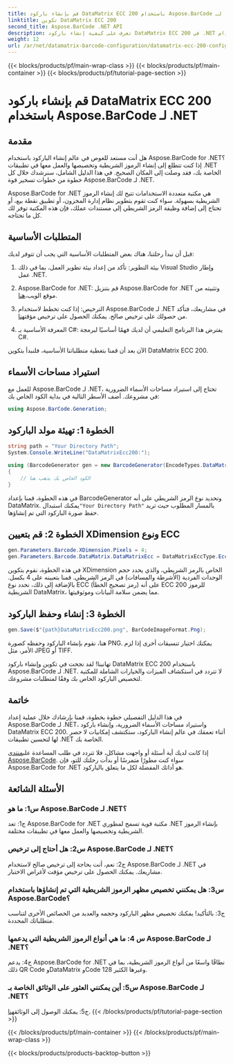 ```yaml
---
title: قم بإنشاء باركود DataMatrix ECC 200 باستخدام Aspose.BarCode لـ .NET
linktitle: تكوين DataMatrix ECC 200
second_title: Aspose.BarCode .NET API
description: تعرف على كيفية إنشاء باركود DataMatrix ECC 200 في .NET باستخدام Aspose.BarCode. تبسيط العمليات من خلال إنشاء الباركود بكفاءة.
weight: 12
url: /ar/net/datamatrix-barcode-configuration/datamatrix-ecc-200-configuration/
---
```


{{< blocks/products/pf/main-wrap-class >}}
{{< blocks/products/pf/main-container >}}
{{< blocks/products/pf/tutorial-page-section >}}

# قم بإنشاء باركود DataMatrix ECC 200 باستخدام Aspose.BarCode لـ .NET

## مقدمة

هل أنت مستعد للغوص في عالم إنشاء الباركود باستخدام Aspose.BarCode for .NET؟ إذا كنت تتطلع إلى إنشاء الرموز الشريطية وتخصيصها والعمل معها في تطبيقات .NET الخاصة بك، فقد وصلت إلى المكان الصحيح. في هذا الدليل الشامل، سنرشدك خلال كل خطوة من خطوات تسخير قوة Aspose.BarCode لـ .NET.

Aspose.BarCode for .NET هي مكتبة متعددة الاستخدامات تتيح لك إنشاء الرموز الشريطية بسهولة. سواء كنت تقوم بتطوير نظام إدارة المخزون، أو تطبيق نقطة بيع، أو تحتاج إلى إضافة وظيفة الرمز الشريطي إلى مستندات عملك، فإن هذه المكتبة توفر لك كل ما تحتاجه.

## المتطلبات الأساسية

قبل أن نبدأ رحلتنا، هناك بعض المتطلبات الأساسية التي يجب أن تتوفر لديك:

1. بيئة التطوير: تأكد من إعداد بيئة تطوير العمل، بما في ذلك Visual Studio وإطار عمل .NET.

2.  Aspose.BarCode for .NET: قم بتنزيل Aspose.BarCode for .NET وتثبيته من موقع الويب،[هنا](https://releases.aspose.com/barcode/net/).

3.  الترخيص: إذا كنت تخطط لاستخدام Aspose.BarCode لـ .NET في مشاريعك، فتأكد من حصولك على ترخيص صالح. يمكنك الحصول على ترخيص مؤقت[هنا](https://purchase.aspose.com/temporary-license/).

4. المعرفة الأساسية بـ C#: يفترض هذا البرنامج التعليمي أن لديك فهمًا أساسيًا لبرمجة C#.

الآن بعد أن قمنا بتغطية متطلباتنا الأساسية، فلنبدأ بتكوين DataMatrix ECC 200.

## استيراد مساحات الأسماء

للعمل مع Aspose.BarCode لـ .NET، تحتاج إلى استيراد مساحات الأسماء الضرورية في مشروعك. أضف الأسطر التالية في بداية الكود الخاص بك:

```csharp
using Aspose.BarCode.Generation;
```

## الخطوة 1: تهيئة مولد الباركود

```csharp
string path = "Your Directory Path";
System.Console.WriteLine("DataMatrixEcc200:");

using (BarcodeGenerator gen = new BarcodeGenerator(EncodeTypes.DataMatrix, "Åspóse.Barcóde©"))
{
    // الكود الخاص بك يذهب هنا
}
```

 في هذه الخطوة، قمنا بإعداد BarcodeGenerator وتحديد نوع الرمز الشريطي على أنه DataMatrix. يمكنك استبدال`"Your Directory Path"` بالمسار المطلوب حيث تريد حفظ صورة الباركود التي تم إنشاؤها.

## الخطوة 2: قم بتعيين XDimension ونوع ECC

```csharp
gen.Parameters.Barcode.XDimension.Pixels = 4;
gen.Parameters.Barcode.DataMatrix.DataMatrixEcc = DataMatrixEccType.Ecc200;
```

في هذه الخطوة، نقوم بتكوين XDimension الخاص بالرمز الشريطي، والذي يحدد حجم الوحدات الفردية (الأشرطة والمسافات) في الرمز الشريطي. قمنا بتعيينه على 4 بكسل. بالإضافة إلى ذلك، نحدد نوع ECC (رمز تصحيح الخطأ) على أنه ECC 200 للرموز الشريطية DataMatrix، مما يضمن سلامة البيانات وموثوقيتها.

## الخطوة 3: إنشاء وحفظ الباركود

```csharp
gen.Save($"{path}DataMatrixEcc200.png", BarCodeImageFormat.Png);
```

هنا، نقوم بإنشاء الباركود وحفظه كصورة PNG. يمكنك اختيار تنسيقات أخرى إذا لزم الأمر، مثل JPEG أو TIFF.

تهانينا! لقد نجحت في تكوين وإنشاء باركود DataMatrix ECC 200 باستخدام Aspose.BarCode لـ .NET. لا تتردد في استكشاف الميزات والخيارات الشاملة للمكتبة لتخصيص الباركود الخاص بك وفقًا لمتطلبات مشروعك.

## خاتمة

في هذا الدليل التفصيلي خطوة بخطوة، قمنا بإرشادك خلال عملية إعداد Aspose.BarCode لـ .NET، واستيراد مساحات الأسماء الضرورية، وإنشاء باركود DataMatrix ECC 200. أثناء تعمقك في عالم إنشاء الباركود، ستكتشف إمكانيات لا حصر لها لتحسين تطبيقات .NET الخاصة بك.

 إذا كانت لديك أية أسئلة أو واجهت مشاكل، فلا تتردد في طلب المساعدة على[منتدى Aspose.BarCode](https://forum.aspose.com/c/barcode/13). سواء كنت مطورًا متمرسًا أو بدأت رحلتك للتو، فإن Aspose.BarCode for .NET هو أداتك المفضلة لكل ما يتعلق بالباركود.

## الأسئلة الشائعة

### س1: ما هو Aspose.BarCode لـ .NET؟

ج1: تعد Aspose.BarCode for .NET مكتبة قوية تسمح لمطوري .NET بإنشاء الرموز الشريطية وتخصيصها والعمل معها في تطبيقات مختلفة.

### س2: هل أحتاج إلى ترخيص Aspose.BarCode لـ .NET؟

ج2: نعم، أنت بحاجة إلى ترخيص صالح لاستخدام Aspose.BarCode لـ .NET في مشاريعك. يمكنك الحصول على ترخيص مؤقت لأغراض الاختبار.

### س3: هل يمكنني تخصيص مظهر الرموز الشريطية التي تم إنشاؤها باستخدام Aspose.BarCode؟

ج3: بالتأكيد! يمكنك تخصيص مظهر الباركود وحجمه والعديد من الخصائص الأخرى لتناسب متطلباتك المحددة.

### س 4: ما هي أنواع الرموز الشريطية التي يدعمها Aspose.BarCode لـ .NET؟

ج4: يدعم Aspose.BarCode for .NET نطاقًا واسعًا من أنواع الرموز الشريطية، بما في ذلك QR Code وDataMatrix وCode 128 وغيرها الكثير.

### س5: أين يمكنني العثور على الوثائق الخاصة بـ Aspose.BarCode لـ .NET؟

 ج5: يمكنك الوصول إلى الوثائق[هنا](https://reference.aspose.com/barcode/net/).
{{< /blocks/products/pf/tutorial-page-section >}}

{{< /blocks/products/pf/main-container >}}
{{< /blocks/products/pf/main-wrap-class >}}

{{< blocks/products/products-backtop-button >}}
